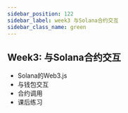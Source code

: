 ```yaml
---
sidebar_position: 122
sidebar_label: week3 与Solana合约交互
sidebar_class_name: green
---
```


## Week3: 与Solana合约交互

- Solana的Web3.js
- 与钱包交互
- 合约调用
- 课后练习
